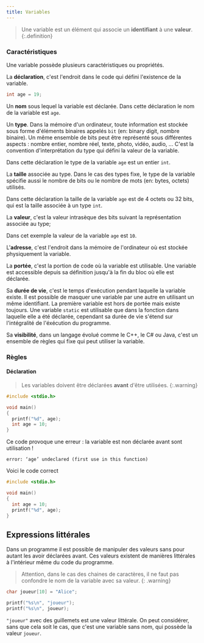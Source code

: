 ```yaml
---
title: Variables
---
```


>Une variable est un élément qui associe un **identifiant** à une **valeur**.
{:.definition}

### Caractéristiques

Une variable possède plusieurs caractéristiques ou propriétés.

La **déclaration**, c'est l'endroit dans le code qui défini l'existence de la variable.

```C
int age = 19;
```

Un **nom** sous lequel la variable est déclarée. Dans cette déclaration le nom de la variable est `age`.

Un **type**. Dans la mémoire d'un ordinateur, toute information est stockée sous forme d'éléments binaires appelés `bit` (en: binary digit, nombre binaire). Un même ensemble de bits peut être représenté sous différentes aspects : nombre entier, nombre réel, texte, photo, vidéo, audio, ... C'est la convention d'interprétation du type qui défini la valeur de la variable.

Dans cette déclaration le type de la variable `age` est un entier `int`.

La **taille** associée au type. Dans le cas des types fixe, le type de la variable spécifie aussi le nombre de bits ou le nombre de mots (en: bytes, octets) utilisés.

Dans cette déclaration la taille de la variable `age` est de 4 octets ou 32 bits, qui est la taille associée à un type `int`.

La **valeur**, c'est la valeur intrasèque des bits suivant la représentation associée au type;

Dans cet exemple la valeur de la variable `age` est `10`.

L'**adresse**, c'est l'endroit dans la mémoire de l'ordinateur où est stockée physiquement la variable.

La **portée**, c'est la portion de code où la variable est utilisable. Une variable est accessible depuis sa définition jusqu'à la fin du bloc où elle est déclarée.

Sa **durée de vie**, c'est le temps d'exécution pendant laquelle la variable existe. Il est possible de masquer une variable par une autre en utilisant un même identifiant. La première variable est hors de portée mais existe toujours. Une variable `static` est utilisable que dans la fonction dans laquelle elle a été déclarée, cependant sa durée de vie s'étend sur l'intégralité de l'éxécution du programme.

Sa **visibilité**, dans un langage évolué comme le C++, le C# ou Java, c'est un ensemble de règles qui fixe qui peut utiliser la variable.

### Règles

#### Déclaration

>Les variables doivent être déclarées **avant** d'être utilisées.
{:.warning}

```C
#include <stdio.h>

void main()
{
  printf("%d", age);
  int age = 10;
}
```

Ce code provoque une erreur : la variable est non déclarée avant sont utilisation !

```
error: ‘age’ undeclared (first use in this function)
```

Voici le code correct

```C
#include <stdio.h>

void main()
{
  int age = 10;
  printf("%d", age);
}
```

## Expressions littérales

Dans un programme il est possible de manipuler des valeurs sans pour autant les avoir déclarées avant. Ces valeurs existent de manières littérales à l'intérieur même du code du programme.

>Attention, dans le cas des chaines de caractères, il ne faut pas confondre le nom de la variable avec sa valeur.
{: .warning}

```C
char joueur[10] = "Alice";

printf("%s\n", "joueur");
printf("%s\n", joueur);
```

`"joueur"` avec des guillemets est une valeur littérale. On peut considérer, sans que cela soit le cas, que c'est une variable sans nom, qui possède la valeur `joueur`.
